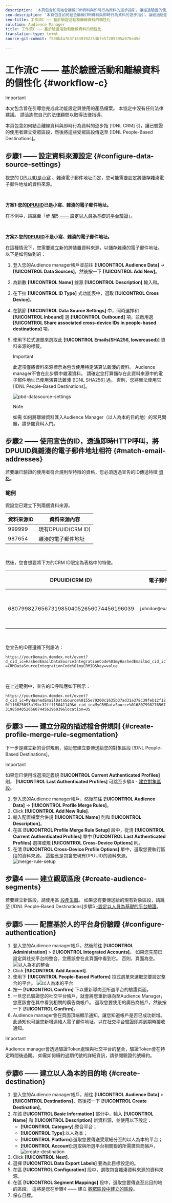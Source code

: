```yaml
---
description: '本頁包含如何結合離線CRM資料與即時行為資料的逐步指引，讓經過驗證的使用者建立受眾區段，然後將這些受眾區段傳送至以人員為基礎的目的地。 '
seo-description: '本頁包含如何結合離線CRM資料與即時行為資料的逐步指引，讓經過驗證的使用者建立受眾區段，然後將這些受眾區段傳送至以人員為基礎的目的地。  '
seo-title: 工作流C —— 基於驗證活動和離線資料的個性化
solution: Audience Manager
title: 工作流C —— 基於驗證活動和離線資料的個性化
translation-type: tm+mt
source-git-commit: f500b4a763f1639392253b7e5f209395a978e45e

---
```



# 工作流C —— 基於驗證活動和離線資料的個性化 {#workflow-c}

>[!IMPORTANT]
>本文包含旨在引導您完成此功能設定與使用的產品檔案。 本協定中沒有任何法律建議。 請洽詢您自己的法律顧問以取得法律指導。

本頁包含如何結合離線資料與即時行為資料的逐步指 [!DNL CRM] 引，讓已驗證的使用者建立受眾區段，然後將這些受眾區段傳送至 [!DNL People-Based Destinations]。

## 步驟1 —— 設定資料來源設定 {#configure-data-source-settings}

視您的 [DPUUID是小寫](../../reference/ids-in-aam.md) 、雜湊電子郵件地址而定，您可能需要設定將儲存雜湊電子郵件地址的資料來源。

 

**方案1:您的[DPUUID](../../reference/ids-in-aam.md)已是小寫、雜湊的電子郵件地址。**

在本例中，請跳至「步 [驟5 —— 設定以人員為基礎的平台驗證」](#configure-authentication)。

 

**方案2:您的[DPUUID](../../reference/ids-in-aam.md)不是小寫、雜湊的電子郵件地址。**

在這種情況下，您需要建立新的跨裝置資料來源，以儲存雜湊的電子郵件地址。 以下是如何做到的：

1. 登入您的Audience manager帳戶並前往 **[!UICONTROL Audience Data]** -&gt; **[!UICONTROL Data Sources]**，然後按一下 **[!UICONTROL Add New]**。
1. 為新數 **[!UICONTROL Name]** 據源 **[!UICONTROL Description]** 輸入和。
1. 在下拉 **[!UICONTROL ID Type]** 式功能表中，選取 **[!UICONTROL Cross Device]**。
1. 在該節 **[!UICONTROL Data Source Settings]** 中，同時選擇和 **[!UICONTROL Inbound]** 選 **[!UICONTROL Outbound]** 項，並啟用選 **[!UICONTROL Share associated cross-device IDs in people-based destinations]** 項。
1. 使用下拉式選單來選取此 **[!UICONTROL Emails(SHA256, lowercased)]** 資料來源的標籤。
   >[!IMPORTANT]
   >
   >此選項僅將資料來源標示為包含使用特定演算法雜湊的資料。 Audience manager不會在此步驟中雜湊資料。 請確定您打算儲存在此資料來源中的電子郵件地址已使用演算法雜湊 [!DNL SHA256] 過。 否則，您將無法使用它 [!DNL People-Based Destinations]。

   ![pbd-datasource-settings](assets/pbd-ds-config.png)

   >[!NOTE]
   >
   > 如需 [](people-based-destinations-prerequisites.md#data-onboarding) 如何將離線資料匯入Audience Manager（以人為本的目的地）的常見問題，請參閱資料入門。

## 步驟2 —— 使用宣告的ID，透過即時HTTP呼叫，將DPUUID與雜湊的電子郵件地址相符 {#match-email-addresses}

若要讓已驗證的使用者符合規則型特徵的資格，您必須透過宣告的ID傳送特徵 [資格](../declared-ids.md)。

### 範例

假設您已建立下列兩個資料來源。

| 資料來源ID | 資料來源內容 |
| -------------- | -------------------------- |
| 999999 | 現有DPUUID(CRM ID) |
| 987654 | 雜湊的電子郵件地址 |

 

然後，您會想要將下方的CRM ID限定為表格中的特徵。

| DPUUID(CRM ID) | 電子郵件地址 | 雜湊電子郵件地址 | 特性 |
| -------------------------------------- | --------------------- | ---------------------------------------------------------------- | ------------- |
| 68079982765673198504052656074456196039 | `johndoe@example.com` | 55e79200c1635b37ad31a378c39feb12f120f116625093a19bc32fff15041149 | 位置=美國 |

 

您宣告的ID應遵循下列語法：

`https://yourDomain.demdex.net/event?d_cid_ic=HashedEmailDataSourceIntegrationCode%01myHashedEmail&d_cid_ic=CRMDataSourceIntegrationCode%01myCRMID&key=value`

 

在上述範例中，宣告的ID呼叫應如下所示：

`https://yourDomain.demdex.net/event?d_cid_ic=MyHashedEmailDataSource%0155e79200c1635b37ad31a378c39feb12f120f116625093a19bc32fff15041149&d_cid_ic=MyCRMDataSource%0168079982765673198504052656074456196039&location=US`

## 步驟3 —— 建立分段的描述檔合併規則 {#create-profile-merge-rule-segmentation}

下一步是建立新的合併規則，協助您建立要傳送給您的對象區段 [!DNL People-Based Destinations]。

>[!IMPORTANT]
>
>如果您已使用或選項定義規 **[!UICONTROL Current Authenticated Profiles]** 則， **[!UICONTROL Last Authenticated Profiles]** 可跳至步驟4 - [建立對象區段](#create-audience-segments)。

1. 登入您的Audience manager帳戶，然後前往 **[!UICONTROL Audience Data]** -&gt; **[!UICONTROL Profile Merge Rules]**。
2. Click **[!UICONTROL Add New Rule]**.
3. 輸入配置檔案合併規 **[!UICONTROL Name]** 則和 **[!UICONTROL Description]**。
4. 在區 **[!UICONTROL Profile Merge Rule Setup]** 段中，從清 **[!UICONTROL Current Authenticated Profiles]** 單中 **[!UICONTROL Last Authenticated Profiles]** 選擇或規 **[!UICONTROL Cross-Device Options]** 則。
5. 在清 **[!UICONTROL Cross-Device Profile Options]** 單中，選取您要執行區段的資料來源。 這些應是包含您現有DPUUID的資料來源。
   ![merge-rule-setup](assets/pbd-pmr-combined.png)

## 步驟4 —— 建立觀眾區段 {#create-audience-segments}

若要建立新區段，請使用區 [段產生器](../segments/segment-builder.md)。 如果您有要傳送給的現有對象區段，請跳至 [!DNL People-Based Destinations]步驟5 [-設定以人員為基礎的平台驗證](#configure-authentication)。

## 步驟5 —— 配置基於人的平台身份驗證 {#configure-authentication}

1. 登入您的Audience manager帳戶，然後前往 **[!UICONTROL Administration]** &gt; **[!UICONTROL Integrated Accounts]**。 如果您先前已設定與社交平台的整合，您應該會在此頁面中看到它。 否則，頁面為空。
   ![以人為本的整合](assets/pbd-config.png)
2. Click **[!UICONTROL Add Account]**.
3. 使用下 **[!UICONTROL People-Based Platform]** 拉式選單來選取您要設定整合的平台。
   ![以人為本的平台](assets/pbd-add.png)
4. 按一 **[!UICONTROL Confirm]** 下以重新導向至所選平台的驗證頁面。
5. 一旦您已驗證您的社交平台帳戶，就會將您重新導向至Audience Manager，您應該會在其中看到相關的廣告商帳戶。 選取您要使用的廣告商帳戶，然後按一下 **[!UICONTROL Confirm]**。
6. Audience manager會在頁面頂端顯示通知，讓您知道帳戶是否已成功新增。 此通知也可讓您新增連絡人電子郵件地址，以在社交平台驗證即將到期時接收通知。

>[!IMPORTANT]
>
>Audience manager會透過驗證Token處理與社交平台的整合，驗證Token會在特定時間後過期。 如需如何續約過期代號的詳細資訊，請參閱驗證代號續約。

## 步驟6 —— 建立以人為本的目的地 {#create-destination}

1. 登入您的Audience manager帳戶，前往 **[!UICONTROL Audience Data]** &gt; **[!UICONTROL Destinations]**，然後按一下 **[!UICONTROL Create Destination]**。
1. 在該 **[!UICONTROL Basic Information]** 部分中，輸入 **[!UICONTROL Name]** 和 **[!UICONTROL Description]** 新資料源，並使用以下設定：
   * **[!UICONTROL Category]**:整合平台；
   * **[!UICONTROL Type]**:以人為本；
   * **[!UICONTROL Platform]**:選取您要傳送受眾細分至的以人為本的平台；
   * **[!UICONTROL Account]**:選取與所選平台相關聯的所需廣告商帳戶。
      ![create-destination](assets/pbd-create-destination.png)
1. Click **[!UICONTROL Next]**.
1. 選擇 **[!UICONTROL Data Export Labels]** 要為此目標設定的。
1. 在區 **[!UICONTROL Configuration]** 段中，選取包含雜湊資料來源的資料來源。
1. 在區 **[!UICONTROL Segment Mappings]** 段中，選取您要傳送至此目的地的區段。 這將是您在步驟4 —— 建立 [觀眾區段中建立的區段](#create-audience-segments)。
1. 保存目標。
